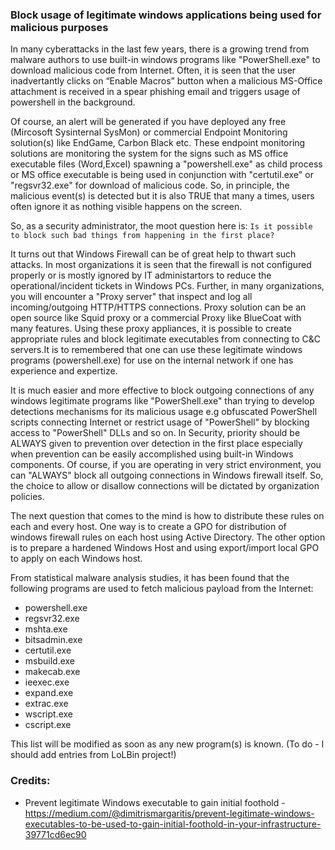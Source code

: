 ### Block usage of legitimate windows applications being used for malicious purposes

In many cyberattacks in the last few years, there is a growing trend  from malware authors to use built-in windows programs like "PowerShell.exe" to download malicious code from Internet. Often, it is seen that the user inadvertantly clicks on “Enable Macros” button when a malicious MS-Office attachment is received in a spear phishing email and triggers usage of powershell in the background.

Of course, an alert will be generated if you have deployed any free (Mircosoft Sysinternal SysMon) or commercial Endpoint Monitoring solution(s) like EndGame, Carbon Black etc. These endpoint monitoring solutions are monitoring the system for the signs such as MS office executable files (Word,Excel) spawning a "powershell.exe" as child process or MS office executable is being used in conjunction with "certutil.exe" or "regsvr32.exe" for download of malicious code. So, in principle, the malicious event(s) is detected but it is also TRUE that many a times, users often ignore it as nothing visible happens on the screen. 

So, as a security administrator, the moot question here is: 
```Is it possible to block such bad things from happening in the first place? ```

It turns out that Windows  Firewall can be of great help to thwart such attacks. In most organizations it is seen that the firewall is not configured properly or is mostly ignored by IT administartors to reduce the operational/incident tickets in Windows PCs.
Further, in many organizations, you will encounter a "Proxy server" that inspect and log all incoming/outgoing HTTP/HTTPS connections. Proxy solution can be an open source like Squid proxy or a commercial Proxy like BlueCoat with many features. Using these proxy appliances, it is possible to create appropriate rules and block legitimate executables from connecting to C&C servers.It is to remembered that one can use these legitimate windows programs (powershell.exe) for use on the internal network if one has experience and expertize. 

It is much easier and more effective to block outgoing connections of any windows legitimate programs like "PowerShell.exe" than trying to develop detections mechanisms for its malicious usage e.g obfuscated PowerShell scripts connecting Internet or restrict usage of "PowerShell" by blocking access to "PowerShell" DLLs and so on. In Security, priority should be ALWAYS given to prevention over detection in the first place especially when prevention can be easily accomplished using built-in Windows components.
 Of course, if you are operating in very strict environment, you can "ALWAYS" block all outgoing connections in Windows firewall itself. So, the choice to allow or disallow connections will be dictated by organization policies.
 
 The next question that comes to the mind is how to distribute these rules on each and every host. One way is to create a GPO for distribution of windows firewall rules on each host using Active Directory. The other option is to prepare a hardened Windows Host and using export/import local GPO to apply on each Windows host.
 
 From statistical malware analysis studies, it has been found that the following programs are used to fetch malicious payload from the Internet:
* powershell.exe 
* regsvr32.exe
* mshta.exe
* bitsadmin.exe 
* certutil.exe
* msbuild.exe
* makecab.exe
* ieexec.exe
* expand.exe
* extrac.exe
* wscript.exe 
* cscript.exe 

This list will be modified as soon as any new program(s) is known. (To do - I should add entries from LoLBin project!)

### Credits:
* Prevent legitimate Windows executable to gain initial foothold - https://medium.com/@dimitrismargaritis/prevent-legitimate-windows-executables-to-be-used-to-gain-initial-foothold-in-your-infrastructure-39771cd6ec90
